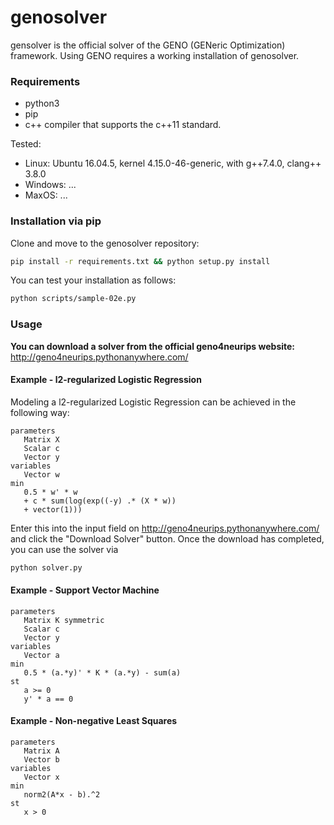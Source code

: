 # genosolver

gensolver is the official solver of the GENO (GENeric Optimization) framework. Using GENO requires a working installation of genosolver.

### Requirements
- python3
- pip
- c++ compiler that supports the  c++11 standard.

Tested:
- Linux: Ubuntu 16.04.5, kernel 4.15.0-46-generic, with g++7.4.0, clang++ 3.8.0
- Windows: ...
- MaxOS: ...


### Installation via pip
Clone and move to the genosolver repository:

```sh
pip install -r requirements.txt && python setup.py install
```

You can test your installation as follows:
```sh
python scripts/sample-02e.py
```

### Usage
**You can download a solver from the official geno4neurips website:**
  http://geno4neurips.pythonanywhere.com/

#### Example - l2-regularized Logistic Regression

Modeling a l2-regularized Logistic Regression can be achieved in the following way:

```
parameters
   Matrix X
   Scalar c
   Vector y
variables
   Vector w
min
   0.5 * w' * w 
   + c * sum(log(exp((-y) .* (X * w))
   + vector(1)))
```
Enter this into the input field on http://geno4neurips.pythonanywhere.com/ and click the "Download Solver" button. Once the download has completed, you can use the solver via 

```sh
python solver.py
````

#### Example - Support Vector Machine

```
parameters
   Matrix K symmetric
   Scalar c
   Vector y
variables
   Vector a
min
   0.5 * (a.*y)' * K * (a.*y) - sum(a)
st
   a >= 0
   y' * a == 0
```
#### Example - Non-negative Least Squares

```
parameters
   Matrix A
   Vector b
variables
   Vector x
min
   norm2(A*x - b).^2
st
   x > 0
```
